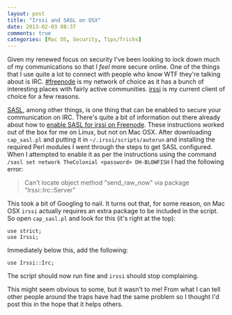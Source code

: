 ```yaml
---
layout: post
title: "Irssi and SASL on OSX"
date: 2013-02-03 08:37
comments: true
categories: [Mac OS, Security, Tips/Tricks]
---
```

Given my renewed focus on security I've been looking to lock down much of my communications so that I _feel_ more secure online. One of the things that I use quite a lot to connect with people who know WTF they're talking about is IRC. [#freenode][Freenode] is my network of choice as it has a bunch of interesting places with fairly active communities. [irssi][] is my current client of choice for a few reasons.

[SASL][], among other things, is one thing that can be enabled to secure your communication on IRC. There's quite a bit of information out there already about how to [enable SASL for irssi on Freenode][enablesasl]. These instructions worked out of the box for me on Linux, but not on Mac OSX. After downloading `cap_sasl.pl` and putting it in `~/.irssi/scripts/autorun` and installing the required Perl modules I went through the steps to get SASL configured. When I attempted to enable it as per the instructions using the command `/sasl set network TheColonial <password> DH-BLOWFISH` I had the following error:

> Can't locate object method "send_raw_now" via package "Irssi::Irc::Server"

This took a bit of Googling to nail. It turns out that, for some reason, on Mac OSX `irssi` actually requires an extra package to be included in the script. So open `cap_sasl.pl` and look for this (it's right at the top):

    use strict;
    use Irssi;

Immediately below this, add the following:

    use Irssi::Irc;

The script should now run fine and `irssi` should stop complaining.

This might seem obvious to some, but it wasn't to me! From what I can tell other people around the traps have had the same problem so I thought I'd post this in the hope that it helps others.

  [Freenode]: https://freenode.net/ "Freenode IRC network"
  [SASL]: https://en.wikipedia.org/wiki/Simple_Authentication_and_Security_Layer "SASL"
  [enablesasl]: https://freenode.net/sasl/sasl-irssi.shtml "Enabling SASL in irssi on Freenode"
  [irssi]: http://www.irssi.org/ "irssi IRC client"

